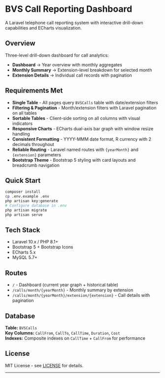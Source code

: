 # BVS Call Reporting Dashboard

A Laravel telephone call reporting system with interactive drill-down capabilities and ECharts visualization.

## Overview

Three-level drill-down dashboard for call analytics:

- **Dashboard** → Year overview with monthly aggregates
- **Monthly Summary** → Extension-level breakdown for selected month
- **Extension Details** → Individual call records with pagination

## Requirements Met

- **Single Table** - All pages query `BVSCalls` table with date/extension filters  
- **Filtering & Pagination** - Month/extension filters with Laravel pagination on all tables  
- **Sortable Tables** - Client-side sorting on all columns with visual indicators  
- **Responsive Charts** - ECharts dual-axis bar graph with window resize handling  
- **Consistent Formatting** - YYYY-MMM date format, R currency with 2 decimals throughout  
- **Reliable Routing** - Laravel named routes with `{yearMonth}` and `{extension}` parameters  
- **Bootstrap Theme** - Bootstrap 5 styling with card layouts and breadcrumb navigation

## Quick Start

```bash
composer install
cp .env.example .env
php artisan key:generate
# Configure database in .env
php artisan migrate
php artisan serve
```

## Tech Stack

- Laravel 10.x / PHP 8.1+
- Bootstrap 5 + Bootstrap Icons
- ECharts 5.x
- MySQL 5.7+

## Routes

- `/` - Dashboard (current year graph + historical table)
- `/calls/month/{yearMonth}` - Monthly summary by extension
- `/calls/month/{yearMonth}/extension/{extension}` - Call details with pagination

## Database

**Table:** `BVSCalls`  
**Key Columns:** `CallFrom`, `CallTo`, `CallTime`, `Duration`, `Cost`  
**Indexes:** Composite indexes on `CallTime` + `CallFrom` for performance

## License

MIT License - see [LICENSE](LICENSE) for details.

---